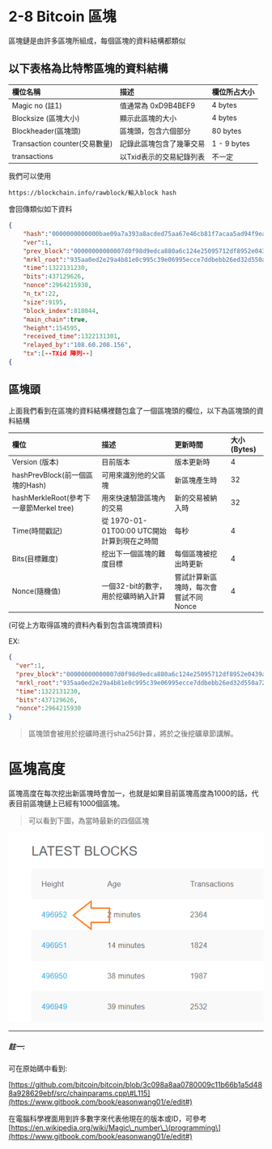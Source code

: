# 2-8 Bitcoin 區塊

區塊鏈是由許多區塊所組成，每個區塊的資料結構都類似

## 以下表格為比特幣區塊的資料結構

| **欄位名稱** | **描述** | **欄位所占大小** |
| :--- | :--- | :--- |
| Magic no \(註1\) | 值通常為 0xD9B4BEF9 | 4 bytes |
| Blocksize \(區塊大小\) | 顯示此區塊的大小 | 4 bytes |
| Blockheader\(區塊頭\) | 區塊頭，包含六個部分 | 80 bytes |
| Transaction counter\(交易數量\) | 記錄此區塊包含了幾筆交易 | 1 - 9 bytes |
| transactions | 以Txid表示的交易紀錄列表 | 不一定 |

我們可以使用

```
https://blockchain.info/rawblock/輸入block hash
```

會回傳類似如下資料

```json
{
    "hash":"0000000000000bae09a7a393a8acded75aa67e46cb81f7acaa5ad94f9eacd103",
    "ver":1,
    "prev_block":"00000000000007d0f98d9edca880a6c124e25095712df8952e0439ac7409738a",
    "mrkl_root":"935aa0ed2e29a4b81e0c995c39e06995ecce7ddbebb26ed32d550a72e8200bf5",
    "time":1322131230,
    "bits":437129626,
    "nonce":2964215930,
    "n_tx":22,
    "size":9195,
    "block_index":818044,
    "main_chain":true,
    "height":154595,
    "received_time":1322131301,
    "relayed_by":"108.60.208.156",
    "tx":[--TXid 陣列--]
{
```

## 區塊頭

上面我們看到在區塊的資料結構裡麵包盒了一個區塊頭的欄位，以下為區塊頭的資料結構

| 欄位 | 描述 | 更新時間 | 大小 \(Bytes\) |
| :--- | :--- | :--- | :--- |
| Version \(版本\) | 目前版本 | 版本更新時 | 4 |
| hashPrevBlock\(前一個區塊的Hash\) | 可用來識別他的父區塊 | 新區塊產生時 | 32 |
| hashMerkleRoot\(參考下一章節Merkel tree\) | 用來快速驗證區塊內的交易 | 新的交易被納入時 | 32 |
| Time\(時間戳記\) | 從 1970-01-01T00:00 UTC開始計算到現在之時間 | 每秒 | 4 |
| Bits\(目標難度\) | 挖出下一個區塊的難度目標 | 每個區塊被挖出時更新 | 4 |
| Nonce\(隨機值\) | 一個32-bit的數字，用於挖礦時納入計算 | 嘗試計算新區塊時，每次會嘗試不同Nonce | 4 |

\(可從上方取得區塊的資料內看到包含區塊頭資料\)

EX:

```json
{
  "ver":1,
  "prev_block":"00000000000007d0f98d9edca880a6c124e25095712df8952e0439ac7409738a",
  "mrkl_root":"935aa0ed2e29a4b81e0c995c39e06995ecce7ddbebb26ed32d550a72e8200bf5",
  "time":1322131230,
  "bits":437129626,
  "nonce":2964215930
}
```

> 區塊頭會被用於挖礦時進行sha256計算，將於之後挖礦章節講解。

# 區塊高度

區塊高度在每次挖出新區塊時會加一，也就是如果目前區塊高度為1000的話，代表目前區塊鏈上已經有1000個區塊。

> 可以看到下圖，為當時最新的四個區塊

![](/assets/39.png)

---

##### 註一:

可在原始碼中看到:

[https://github.com/bitcoin/bitcoin/blob/3c098a8aa0780009c11b66b1a5d488a928629ebf/src/chainparams.cpp\#L115](https://www.gitbook.com/book/easonwang01/e/edit#)

在電腦科學裡面用到許多數字來代表他現在的版本或ID，可參考[https://en.wikipedia.org/wiki/Magic\_number\_\(programming\](https://www.gitbook.com/book/easonwang01/e/edit#)

##### 



